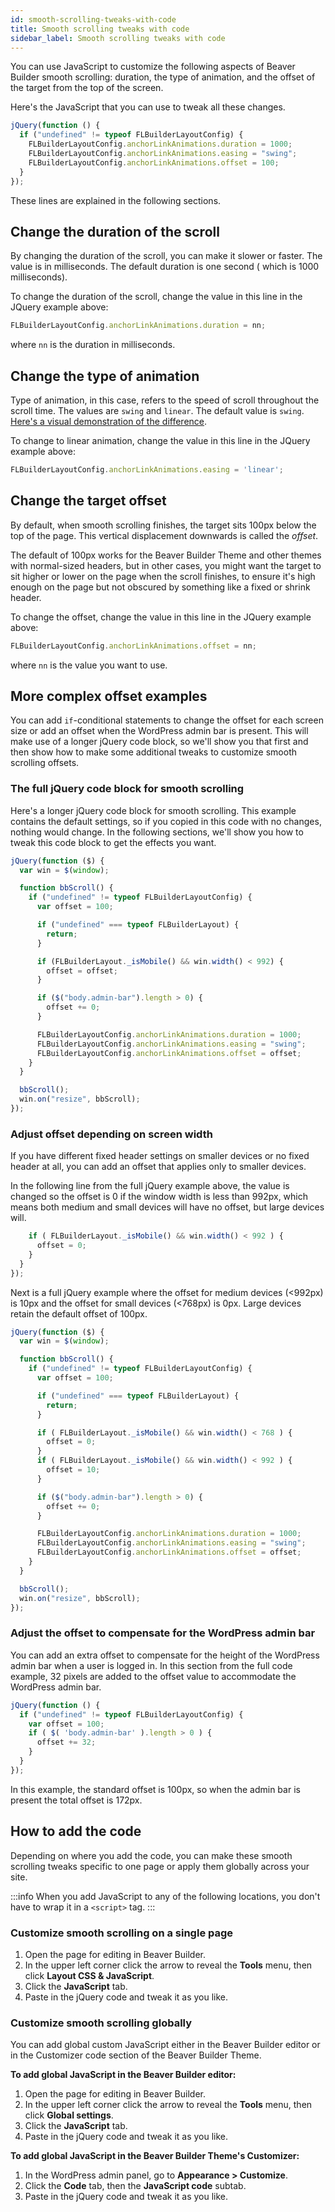 ```yaml
---
id: smooth-scrolling-tweaks-with-code
title: Smooth scrolling tweaks with code
sidebar_label: Smooth scrolling tweaks with code
---
```



You can use JavaScript to customize the following aspects of Beaver Builder smooth scrolling: duration,
the type of animation, and the offset of the target from the top of the
screen. 

Here's the JavaScript that you can use to tweak all these changes.

```js
jQuery(function () {
  if ("undefined" != typeof FLBuilderLayoutConfig) {
    FLBuilderLayoutConfig.anchorLinkAnimations.duration = 1000;
    FLBuilderLayoutConfig.anchorLinkAnimations.easing = "swing";
    FLBuilderLayoutConfig.anchorLinkAnimations.offset = 100;
  }
});
```

These lines are explained in the following sections.

## Change the duration of the scroll

By changing the duration of the scroll, you can make it slower or faster. The
value is in milliseconds. The default duration is one second ( which is 1000
milliseconds).

To change the duration of the scroll, change the value in this line in the JQuery example above:

```js
FLBuilderLayoutConfig.anchorLinkAnimations.duration = nn;
```
where `nn` is the duration in milliseconds.

## Change the type of animation

Type of animation, in this case, refers to the speed of scroll throughout the scroll time. The values are `swing` and `linear`. The default value is `swing`. [Here's a visual demonstration of the difference](https://jqueryui.com/easing/). 

To change to linear animation, change the value in this line in the JQuery example above:

```js
FLBuilderLayoutConfig.anchorLinkAnimations.easing = 'linear';
```

##  Change the target offset

By default, when smooth scrolling finishes, the target sits 100px below the
top of the page. This vertical displacement downwards is called the *offset*.

The default of 100px works for the Beaver Builder Theme and other themes with
normal-sized headers, but in other cases, you might want the target to sit
higher or lower on the page when the scroll finishes, to ensure it's high
enough on the page but not obscured by something like a fixed or shrink
header.

To change the offset, change the value in this line in the JQuery example above:

```js
FLBuilderLayoutConfig.anchorLinkAnimations.offset = nn;
```
where `nn` is the value you want to use.

## More complex offset examples

You can add `if`-conditional statements to change the offset for each screen size or add an offset when the WordPress admin bar is present. This will make use of a longer jQuery code block, so we'll show you that first and then show how to make some additional tweaks to customize smooth scrolling offsets.

### The full jQuery code block for smooth scrolling

Here's a longer jQuery code block for smooth scrolling. This example contains the default settings, so if you copied in this code with no changes, nothing would change. In the following sections, we'll show you how to tweak this code block to get the effects you want.

```js
jQuery(function ($) {
  var win = $(window);

  function bbScroll() {
    if ("undefined" != typeof FLBuilderLayoutConfig) {
      var offset = 100;

      if ("undefined" === typeof FLBuilderLayout) {
        return;
      }

      if (FLBuilderLayout._isMobile() && win.width() < 992) {
        offset = offset;
      }

      if ($("body.admin-bar").length > 0) {
        offset += 0;
      }

      FLBuilderLayoutConfig.anchorLinkAnimations.duration = 1000;
      FLBuilderLayoutConfig.anchorLinkAnimations.easing = "swing";
      FLBuilderLayoutConfig.anchorLinkAnimations.offset = offset;
    }
  }

  bbScroll();
  win.on("resize", bbScroll);
});
```

### Adjust offset depending on screen width

If you have different fixed header settings on smaller devices or no fixed
header at all, you can add an offset that applies only to smaller
devices. 

In the following line from the full jQuery example above, the value is changed so the offset is 0 if the
window width is less than 992px, which means both medium and small devices
will have no offset, but large devices will. 


```js
    if ( FLBuilderLayout._isMobile() && win.width() < 992 ) {
      offset = 0;
    }  
  }
});
```

Next is a full jQuery example where the offset for medium devices (<992px) is 10px and the offset for small devices (<768px) is 0px. Large devices retain the default offset of 100px.

```js
jQuery(function ($) {
  var win = $(window);

  function bbScroll() {
    if ("undefined" != typeof FLBuilderLayoutConfig) {
      var offset = 100;

      if ("undefined" === typeof FLBuilderLayout) {
        return;
      }

      if ( FLBuilderLayout._isMobile() && win.width() < 768 ) {
        offset = 0;
      }  
      if ( FLBuilderLayout._isMobile() && win.width() < 992 ) {
        offset = 10;
      }  

      if ($("body.admin-bar").length > 0) {
        offset += 0;
      }

      FLBuilderLayoutConfig.anchorLinkAnimations.duration = 1000;
      FLBuilderLayoutConfig.anchorLinkAnimations.easing = "swing";
      FLBuilderLayoutConfig.anchorLinkAnimations.offset = offset;
    }
  }

  bbScroll();
  win.on("resize", bbScroll);
});
```

### Adjust the offset to compensate for the WordPress admin bar

You can add an extra offset to compensate for the height of the WordPress admin bar when a user is logged in. In this section from the full code example, 32 pixels are added to the offset value to accommodate the WordPress admin bar.

```js
jQuery(function () {
  if ("undefined" != typeof FLBuilderLayoutConfig) {
    var offset = 100;
    if ( $( 'body.admin-bar' ).length > 0 ) {
      offset += 32;
    }
  }
});
```

In this example, the standard offset is 100px, so when the admin bar is present the total offset is 172px. 

## How to add the code

Depending on where you add the code, you can make these smooth scrolling tweaks specific to one page or apply them globally across your site.

:::info
When you add JavaScript to any of the following locations, you don't have to wrap it in a `<script>` tag. 
:::

### Customize smooth scrolling on a single page

1. Open the page for editing in Beaver Builder.
2. In the upper left corner click the arrow to reveal the **Tools** menu, then click **Layout CSS & JavaScript**.
3. Click the **JavaScript** tab. 
4. Paste in the jQuery code and tweak it as you like.

### Customize smooth scrolling globally

You can add global custom JavaScript either in the Beaver Builder editor or in the Customizer code section of the Beaver Builder Theme.

**To add global JavaScript in the Beaver Builder editor:**

1. Open the page for editing in Beaver Builder.
2. In the upper left corner click the arrow to reveal the **Tools** menu, then click **Global settings**.
3. Click the **JavaScript** tab. 
4. Paste in the jQuery code and tweak it as you like.

**To add global JavaScript in the Beaver Builder Theme's Customizer:**

1. In the WordPress admin panel, go to **Appearance > Customize**. 
2. Click the **Code** tab, then the **JavaScript code** subtab. 
3. Paste in the jQuery code and tweak it as you like.   


